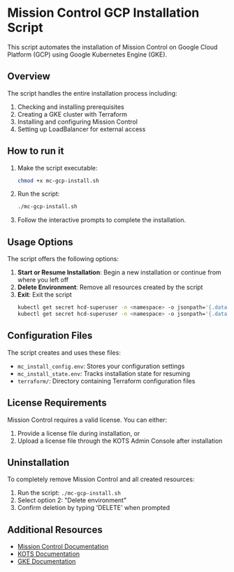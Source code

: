 # Mission Control GCP Installation Script

This script automates the installation of Mission Control on Google Cloud Platform (GCP) using Google Kubernetes Engine (GKE).

## Overview

The script handles the entire installation process including:

1. Checking and installing prerequisites
2. Creating a GKE cluster with Terraform
3. Installing and configuring Mission Control
4. Setting up LoadBalancer for external access

## How to run it

1. Make the script executable:
   ```bash
   chmod +x mc-gcp-install.sh
   ```

2. Run the script:
   ```bash
   ./mc-gcp-install.sh
   ```

3. Follow the interactive prompts to complete the installation.

## Usage Options

The script offers the following options:

1. **Start or Resume Installation**: Begin a new installation or continue from where you left off
2. **Delete Environment**: Remove all resources created by the script
3. **Exit**: Exit the script
   ```bash
   kubectl get secret hcd-superuser -n <namespace> -o jsonpath='{.data.username}' | base64 -d
   kubectl get secret hcd-superuser -n <namespace> -o jsonpath='{.data.password}' | base64 -d
   ```

## Configuration Files

The script creates and uses these files:

- `mc_install_config.env`: Stores your configuration settings
- `mc_install_state.env`: Tracks installation state for resuming
- `terraform/`: Directory containing Terraform configuration files

## License Requirements

Mission Control requires a valid license. You can either:

1. Provide a license file during installation, or
2. Upload a license file through the KOTS Admin Console after installation

## Uninstallation

To completely remove Mission Control and all created resources:

1. Run the script: `./mc-gcp-install.sh`
2. Select option 2: "Delete environment"
3. Confirm deletion by typing 'DELETE' when prompted

## Additional Resources

- [Mission Control Documentation](https://docs.datastax.com/en/mission-control/docs/)
- [KOTS Documentation](https://docs.replicated.com/reference/kots-cli-getting-started)
- [GKE Documentation](https://cloud.google.com/kubernetes-engine/docs)